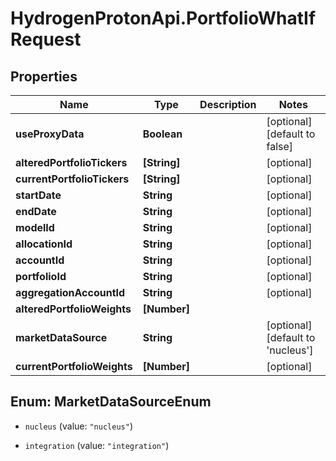 # HydrogenProtonApi.PortfolioWhatIfRequest

## Properties
Name | Type | Description | Notes
------------ | ------------- | ------------- | -------------
**useProxyData** | **Boolean** |  | [optional] [default to false]
**alteredPortfolioTickers** | **[String]** |  | [optional] 
**currentPortfolioTickers** | **[String]** |  | [optional] 
**startDate** | **String** |  | [optional] 
**endDate** | **String** |  | [optional] 
**modelId** | **String** |  | [optional] 
**allocationId** | **String** |  | [optional] 
**accountId** | **String** |  | [optional] 
**portfolioId** | **String** |  | [optional] 
**aggregationAccountId** | **String** |  | [optional] 
**alteredPortfolioWeights** | **[Number]** |  | 
**marketDataSource** | **String** |  | [optional] [default to 'nucleus']
**currentPortfolioWeights** | **[Number]** |  | [optional] 


<a name="MarketDataSourceEnum"></a>
## Enum: MarketDataSourceEnum


* `nucleus` (value: `"nucleus"`)

* `integration` (value: `"integration"`)




